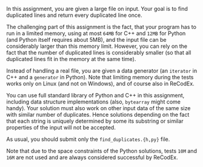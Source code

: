 In this assignment, you are given a large file on input. Your goal is to find
duplicated lines and return every duplicated line once.

The challenging part of this assignment is the fact, that your program has to
run in a limited memory, using at most `64MB` for C++ and `12MB` for Python
(and Python itself requires about 5MB), and the input file can be considerably
larger than this memory limit. However, you can rely on the fact that the
number of duplicated lines is considerably smaller (so that all duplicated
lines fit in the memory at the same time).

Instead of handling a real file, you are given a data generator (an `iterator`
in C++ and a `generator` in Python). Note that limiting memory during the
tests works only on Linux (and not on Windows), and of course also in ReCodEx.

You can use full standard library of Python and C++ in this assignment,
including data structure implementations (also, `bytearray` might come handy).
Your solution must also work on other input data of the same size with similar
number of duplicates. Hence solutions depending on the fact that each string is
uniquely determined by some its substring or similar properties of the input
will not be accepted.

As usual, you should submit only the `find_duplicates.{h,py}` file.

Note that due to the space constraints of the Python solutions, tests `10M` and `16M` are
not used and are always considered successful by ReCodEx.
